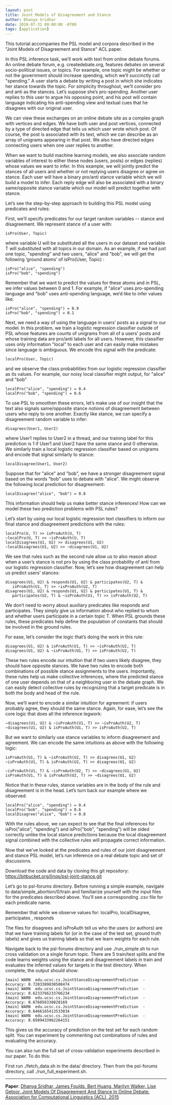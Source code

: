 ```yaml
---
layout: post
title: Joint Models of Disagreement and Stance
author: Dhanya Sridhar
date: 2018-07-31 09:00:00 -0700
tags: [application]
---
```


This tutorial accompanies the PSL model and corpora described in the "Joint Models of Disagreement and Stance" ACL paper.

In this PSL inference task, we’ll work with text from online debate forums. An online debate forum, e.g. createdebate.org, features debates on several socio-political issues, or topics. For example, one topic might be whether or not the government should increase spending, which we’ll succinctly call "spending." A user starts a debate by writing a post in which she indicates her stance towards the topic. For simplicity throughout, we’ll consider pro and anti as the stances. Let’s suppose she’s pro-spending. Another user replies to this user to argue his opposing point, and his post will contain language indicating his anti-spending view and textual cues that he disagrees with our original user.

We can view these exchanges on an online debate site as a complex graph with vertices and edges. We have both user and post vertices, connected by a type of directed edge that tells us which user wrote which post. Of course, the post is associated with its text, which we can describe as an array of unigrams appearing in that post. We also have directed edges connecting users when one user replies to another.

When we want to build machine learning models, we also associate random variables of interest to either these nodes (users, posts) or edges (replies) whose values we want to infer. In this example, we will jointly predict the stances of all users and whether or not replying users disagree or agree on stance. Each user will have a binary pro/anti stance variable which we will build a model to infer. Each reply edge will also be associated with a binary same/opposite stance variable which our model will predict together with stance.

Let’s see the step-by-step approach to building this PSL model using predicates and rules:

First, we’ll specify predicates for our target random variables -- stance and disagreement. We represent stance of a user with:
```
isPro(User, Topic)
```

where variable U will be substituted all the users in our dataset and variable T will substituted with all topics in our domain. As an example, if we had just one topic, "spending" and two users, "alice" and "bob", we will get the following ‘ground atoms’ of isPro(User, Topic) :
```
isPro("alice", "spending")
isPro("bob", "spending")
```

Remember that we want to predict the values for these atoms and in PSL, we infer values between 0 and 1. For example, if "alice" uses pro-spending language and "bob" uses anti-spending language, we’d like to infer values like:
```
isPro("alice", "spending") = 0.9
isPro("bob", "spending") = 0.1
```

Next, we need a way of using the language in users’ posts as a signal to our model. In this problem, we train a logistic regression classifier outside of PSL whose features are counts of unigrams from all of a users’ posts and whose training data are pro/anti labels for all users. However, this classifier uses only information "local" to each user and can easily make mistakes since language is ambiguous. We encode this signal with the predicate:
```
localPro(User, Topic)
```

and we observe the class probabilities from our logistic regression classifier as its values. For example, our noisy local classifier might output, for "alice" and "bob"
```
localPro("alice", "spending") = 0.4
localPro("bob", "spending") = 0.6
```

To use PSL to smoothen these errors, let’s make use of our insight that the text also signals same/opposite stance notions of disagreement between users who reply to one another. Exactly like stance, we can specify a disagreement random variable to infer:
```
disagrees(User1, User2)
```

where User1 replies to User2 in a thread, and our training label for this prediction is 1 if User1 and User2 have the same stance and 0 otherwise. We similarly train a local logistic regression classifier based on unigrams and encode that signal similarly to stance:

```
localDisagree(User1, User2)
```

Suppose that for "alice" and "bob", we have a stronger disagreement signal based on the words "bob" uses to debate with "alice". We might observe the following local prediction for disagreement:
```
localDisagree("alice", "bob") = 0.8
```

This information should help us make better stance inferences! How can we model these two prediction problems with PSL rules?

Let’s start by using our local logistic regression text classifiers to inform our final stance and disagreement predictions with the rules:
```
localPro(U, T) >> isProAuth(U, T)
~localPro(U, T) >> ~isProAuth(U, T)
localDisagrees(U1, U2) >> disagrees(U1, U2)
~localDisagrees(U1, U2) >> ~disagrees(U1, U2)
```

We see that rules such as the second rule allow us to also reason about when a user’s stance is not pro by using the class probability of anti from our logistic regression classifier. Now, let’s see how disagreement can help us predict users’ stances:
```
disagrees(U1, U2) & responds(U1, U2) & participates(U2, T) &
   isProAuth(U1, T) >> ~isProAuth(U2, T)
disagrees(U1, U2) & responds(U1, U2) & participates(U1, T) &
   participates(U2, T) & ~isProAuth(U1, T) >> isProAuth(U2, T)
```

We don’t need to worry about auxiliary predicates like responds and participates. They simply give us information about who replied to whom and whether users participate in a certain topic T. When PSL grounds these rules, these predicates help define the population of constants that should be involved in the ground rules.

For ease, let’s consider the logic that’s doing the work in this rule:
```
disagrees(U1, U2) & isProAuth(U1, T) >> ~isProAuth(U2, T)
disagrees(U1, U2) & ~isProAuth(U1, T) >> isProAuth(U2, T)
```

These two rules encode our intuition that if two users likely disagree, they should have opposite stances. We have two rules to encode both combinations of possible stance assignments to the users. Importantly, these rules help us make collective inferences, where the predicted stance of one user depends on that of a neighboring user in the debate graph. We can easily detect collective rules by recognizing that a target predicate is in both the body and head of the rule.

Now, we’ll want to encode a similar intuition for agreement: if users probably agree, they should the same stance. Again, for ease, let’s see the core logic that does all the inference legwork:
```
~disagrees(U1, U2) & ~isProAuth(U1, T) >> ~isProAuth(U2, T)
~disagrees(U1, U2) & isProAuth(U1, T) >> isProAuth(U2, T)
```

But we want to similarly use stance variables to inform disagreement and agreement. We can encode the same intuitions as above with the following logic:
```
isProAuth(U1, T) & ~isProAuth(U2, T) >> disagrees(U1, U2)
~isProAuth(U1, T) & isProAuth(U2, T) >> disagrees(U1, U2)

~isProAuth(U1, T) & ~isProAuth(U2, T) >> ~disagrees(U1, U2)
isProAuth(U1, T) & isProAuth(U2, T) >> ~disagrees(U1, U2)
```

Notice that in these rules, stance variables are in the body of the rule and disagreement is in the head. Let’s turn back our example where we observed:
```
localPro("alice", "spending") = 0.4
localPro("bob", "spending") = 0.6
localDisagree("alice", "bob") = 0.8
```

With the rules above, we can expect to see that the final inferences for isPro("alice", "spending") and isPro("bob", "spending") will be sided correctly unlike the local  stance predictions because the local disagreement signal combined with the collective rules will propagate correct information.

Now that we’ve looked at the predicates and rules of our joint disagreement and stance PSL model, let’s run inference on a real debate topic and set of discussions.

Download the code and data by cloning this git repository: https://bitbucket.org/linqs/psl-joint-stance.git

Let’s go to psl-forums directory. Before running a simple example, navigate to data/simple_abortion/0/train and familiarize yourself with the input files for the predicates described above. You’ll see a corresponding .csv file for each predicate name.

Remember that while we observe values for:
localPro, localDisagree, participates , responds

The files for disagrees and isProAuth tell us who the users (or authors) are that we have training labels for (or in the case of the test set, ground truth labels) and gives us training labels so that we learn weights for each rule.

Navigate back to the psl-forums directory and use ./run_simple.sh to run cross validation on a single forum topic. There are 5 train/test splits and the code learns weights using the stance and disagreement labels in train and evaluates the inferred values for targets in the test directory. When complete, the output should show:
```
[main] WARN  edu.ucsc.cs.JointStanceDisagreementPrediction  - Accuracy: 0.7203389830508474
[main] WARN  edu.ucsc.cs.JointStanceDisagreementPrediction  - Accuracy: 0.6233766233766234
[main] WARN  edu.ucsc.cs.JointStanceDisagreementPrediction  - Accuracy: 0.676056338028169
[main] WARN  edu.ucsc.cs.JointStanceDisagreementPrediction  - Accuracy: 0.6466165413533834
[main] WARN  edu.ucsc.cs.JointStanceDisagreementPrediction  - Accuracy: 0.6509433962264151
```

This gives us the accuracy of prediction on the test set for each random split. You can experiment by commenting out combinations of rules and evaluating the accuracy.

You can also run  the full set of cross-validation experiments described in our paper. To do this:

First run ./fetch_data.sh in the data/ directory.
Then from the psl-forums directory, call ./run_full_experiment.sh.

---

**Paper**: [Dhanya Sridhar, James Foulds, Bert Huang, Marilyn Walker, Lise Getoor. Joint Models Of Disagreement And Stance In Online Debate. Association for Computational Linguistics (ACL), 2015](https://linqs.soe.ucsc.edu/node/258)
